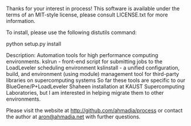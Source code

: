 Thanks for your interest in process!  This software is available under
the terms of an MIT-style license, please consult LICENSE.txt for more
information.

To install, please use the following distutils command:

python setup.py install

Description: Automation tools for high performance computing
environments. kslrun - front-end script for submitting jobs to the
LoadLeveler scheduling environment kslinstall - a unified
configuration, build, and environment (using module) management tool
for third-party libraries on supercomputing systems So far these tools
are specific to our BlueGene/P+LoadLeveler Shaheen installation at
KAUST Supercomputing Laboratories, but I am interested in helping
migrate them to other environments.

Please visit the website at http://github.com/ahmadia/process or
contact the author at aron@ahmadia.net with further questions.

